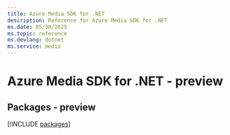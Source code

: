 ```yaml
---
title: Azure Media SDK for .NET
description: Reference for Azure Media SDK for .NET
ms.date: 05/30/2025
ms.topic: reference
ms.devlang: dotnet
ms.service: media
---
```

# Azure Media SDK for .NET - preview
## Packages - preview
[!INCLUDE [packages](media-index.md)]